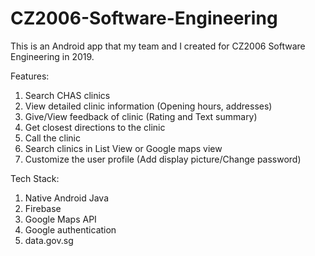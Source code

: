 # CZ2006-Software-Engineering

This is an Android app that my team and I created for CZ2006 Software Engineering in 2019.

Features:
1) Search CHAS clinics
2) View detailed clinic information (Opening hours, addresses)
3) Give/View feedback of clinic (Rating and Text summary)
4) Get closest directions to the clinic
5) Call the clinic
6) Search clinics in List View or Google maps view
7) Customize the user profile (Add display picture/Change password)

Tech Stack:
1) Native Android Java
2) Firebase
3) Google Maps API
4) Google authentication
5) data.gov.sg







